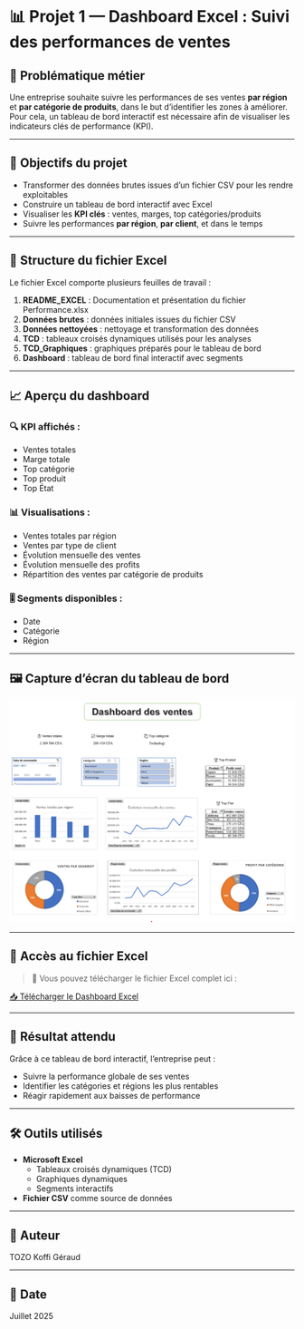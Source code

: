 
# 📊 Projet 1 — Dashboard Excel : Suivi des performances de ventes

## 🧠 Problématique métier

Une entreprise souhaite suivre les performances de ses ventes **par région** et **par catégorie de produits**, dans le but d’identifier les zones à améliorer. Pour cela, un tableau de bord interactif est nécessaire afin de visualiser les indicateurs clés de performance (KPI).

---

## 🎯 Objectifs du projet

- Transformer des données brutes issues d’un fichier CSV pour les rendre exploitables
- Construire un tableau de bord interactif avec Excel
- Visualiser les **KPI clés** : ventes, marges, top catégories/produits
- Suivre les performances **par région**, **par client**, et dans le temps

---

## 📂 Structure du fichier Excel

Le fichier Excel comporte plusieurs feuilles de travail :

1. **README_EXCEL** : Documentation et présentation du fichier Performance.xlsx
2. **Données brutes** : données initiales issues du fichier CSV
3. **Données nettoyées** : nettoyage et transformation des données
4. **TCD** : tableaux croisés dynamiques utilisés pour les analyses
5. **TCD_Graphiques** : graphiques préparés pour le tableau de bord
6. **Dashboard** : tableau de bord final interactif avec segments

---

## 📈 Aperçu du dashboard

### 🔍 KPI affichés :
- Ventes totales
- Marge totale
- Top catégorie
- Top produit
- Top État

### 📊 Visualisations :
- Ventes totales par région
- Ventes par type de client
- Évolution mensuelle des ventes
- Évolution mensuelle des profits
- Répartition des ventes par catégorie de produits

### 🎚️ Segments disponibles :
- Date
- Catégorie
- Région

---

## 🖼️ Capture d’écran du tableau de bord

![Aperçu du dashboard](assets/DASHBOARD.png)

---

## 📁 Accès au fichier Excel

> 💾 Vous pouvez télécharger le fichier Excel complet ici :

[📥 Télécharger le Dashboard Excel](dashboard.xlsx)

---

## 🚀 Résultat attendu

Grâce à ce tableau de bord interactif, l’entreprise peut :
- Suivre la performance globale de ses ventes
- Identifier les catégories et régions les plus rentables
- Réagir rapidement aux baisses de performance

---

## 🛠️ Outils utilisés

- **Microsoft Excel**
  - Tableaux croisés dynamiques (TCD)
  - Graphiques dynamiques
  - Segments interactifs
- **Fichier CSV** comme source de données

---

## 📌 Auteur

TOZO Koffi Géraud

---

## 📅 Date

Juillet 2025
